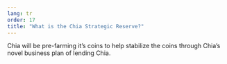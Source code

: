 ```yaml
---
lang: tr
order: 17
title: "What is the Chia Strategic Reserve?"
---
```


Chia will be pre-farming it’s coins to help stabilize the coins through Chia’s novel business plan of lending Chia.
